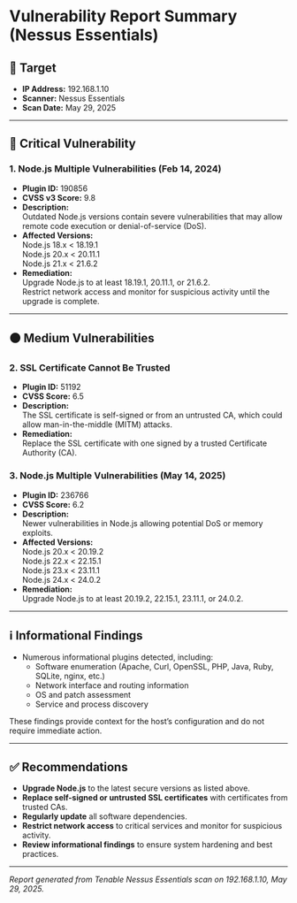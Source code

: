 # Vulnerability Report Summary (Nessus Essentials)

## 🎯 Target
- **IP Address:** 192.168.1.10  
- **Scanner:** Nessus Essentials  
- **Scan Date:** May 29, 2025

---

## 🔴 Critical Vulnerability

### 1. Node.js Multiple Vulnerabilities (Feb 14, 2024)
- **Plugin ID:** 190856
- **CVSS v3 Score:** 9.8
- **Description:**  
  Outdated Node.js versions contain severe vulnerabilities that may allow remote code execution or denial-of-service (DoS).
- **Affected Versions:**  
  Node.js 18.x < 18.19.1  
  Node.js 20.x < 20.11.1  
  Node.js 21.x < 21.6.2
- **Remediation:**  
  Upgrade Node.js to at least 18.19.1, 20.11.1, or 21.6.2.  
  Restrict network access and monitor for suspicious activity until the upgrade is complete.

---

## 🟠 Medium Vulnerabilities

### 2. SSL Certificate Cannot Be Trusted
- **Plugin ID:** 51192
- **CVSS Score:** 6.5
- **Description:**  
  The SSL certificate is self-signed or from an untrusted CA, which could allow man-in-the-middle (MITM) attacks.
- **Remediation:**  
  Replace the SSL certificate with one signed by a trusted Certificate Authority (CA).

### 3. Node.js Multiple Vulnerabilities (May 14, 2025)
- **Plugin ID:** 236766
- **CVSS Score:** 6.2
- **Description:**  
  Newer vulnerabilities in Node.js allowing potential DoS or memory exploits.
- **Affected Versions:**  
  Node.js 20.x < 20.19.2  
  Node.js 22.x < 22.15.1  
  Node.js 23.x < 23.11.1  
  Node.js 24.x < 24.0.2
- **Remediation:**  
  Upgrade Node.js to at least 20.19.2, 22.15.1, 23.11.1, or 24.0.2.

---

## ℹ️ Informational Findings

- Numerous informational plugins detected, including:
  - Software enumeration (Apache, Curl, OpenSSL, PHP, Java, Ruby, SQLite, nginx, etc.)
  - Network interface and routing information
  - OS and patch assessment
  - Service and process discovery

These findings provide context for the host’s configuration and do not require immediate action.

---

## ✅ Recommendations

- **Upgrade Node.js** to the latest secure versions as listed above.
- **Replace self-signed or untrusted SSL certificates** with certificates from trusted CAs.
- **Regularly update** all software dependencies.
- **Restrict network access** to critical services and monitor for suspicious activity.
- **Review informational findings** to ensure system hardening and best practices.

---

*Report generated from Tenable Nessus Essentials scan on 192.168.1.10, May 29, 2025.*
